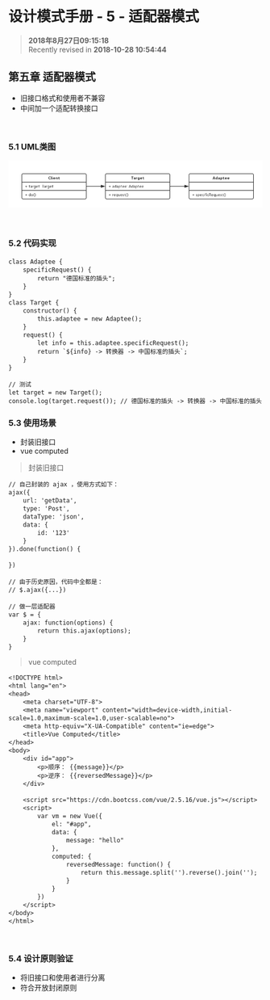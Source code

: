 设计模式手册 - 5 - 适配器模式
===

>  **2018年8月27日09:15:18**  
> Recently revised in **2018-10-28 10:54:44**

## 第五章 适配器模式
* 旧接口格式和使用者不兼容
* 中间加一个适配转换接口

<br>

### 5.1 UML类图
![图](../../public-repertory/img/js-design-pattern-chapter5-1.png)

<br> 

### 5.2 代码实现
```
class Adaptee {
    specificRequest() {
        return "德国标准的插头";
    }
}
class Target {
    constructor() {
        this.adaptee = new Adaptee();
    }
    request() {
        let info = this.adaptee.specificRequest();
        return `${info} -> 转换器 -> 中国标准的插头`;
    }
}

// 测试
let target = new Target();
console.log(target.request()); // 德国标准的插头 -> 转换器 -> 中国标准的插头
```

### 5.3 使用场景
* 封装旧接口
* vue computed

> 封装旧接口
```
// 自己封装的 ajax ，使用方式如下：
ajax({
    url: 'getData',
    type: 'Post',
    dataType: 'json',
    data: {
        id: '123'
    }
}).done(function() {

})

// 由于历史原因，代码中全都是：
// $.ajax({...})

// 做一层适配器
var $ = {
    ajax: function(options) {
        return this.ajax(options);
    }
}
```

> vue computed
```
<!DOCTYPE html>
<html lang="en">
<head>
    <meta charset="UTF-8">
    <meta name="viewport" content="width=device-width,initial-scale=1.0,maximum-scale=1.0,user-scalable=no">
    <meta http-equiv="X-UA-Compatible" content="ie=edge">
    <title>Vue Computed</title>
</head>
<body>
    <div id="app">
        <p>顺序： {{message}}</p>
        <p>逆序： {{reversedMessage}}</p>
    </div>

    <script src="https://cdn.bootcss.com/vue/2.5.16/vue.js"></script>
    <script>
        var vm = new Vue({
            el: "#app",
            data: {
                message: "hello"
            },
            computed: {
                reversedMessage: function() {
                    return this.message.split('').reverse().join('');
                }
            }
        })
    </script>
</body>
</html>
```

<br>

### 5.4 设计原则验证
* 将旧接口和使用者进行分离
* 符合开放封闭原则

<br>

 
